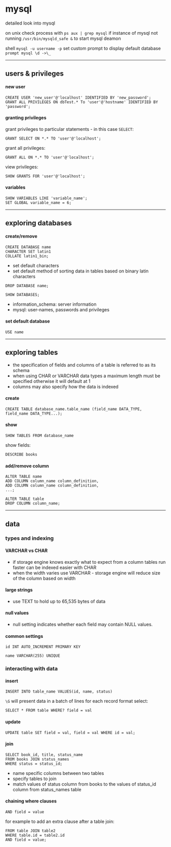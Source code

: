 # mysql
detailed look into mysql

on unix check process with ```ps aux | grep mysql``` if instance of mysql not running ```/usr/bin/mysqld_safe &``` to start mysql deamon

shell ```mysql -u username -p```
set custom prompt to display default database ```prompt mysql \d ->\_```

---

## users & privileges

#### new user
```mysql
CREATE USER 'new_user'@'localhost' IDENTIFIED BY 'new_password';
GRANT ALL PRIVILEGES ON dbTest.* To 'user'@'hostname' IDENTIFIED BY 'password';
```

#### granting privileges
grant privileges to particular statements - in this case ```SELECT```:
```mysql
GRANT SELECT ON *.* TO 'user'@'localhost';
```
grant all privileges:
```mysql
GRANT ALL ON *.* TO 'user'@'localhost';
```
view privileges:
```mysql
SHOW GRANTS FOR 'user'@'localhost';
```

#### variables

```mysql
SHOW VARIABLES LIKE 'variable_name';
SET GLOBAL variable_name = 6;
```

---


## exploring databases

#### create/remove
```mysql
CREATE DATABASE name
CHARACTER SET latin1
COLLATE latin1_bin;
```
- set default characters
- set default method of sorting data in tables based on binary latin characters

```mysql
DROP DATABASE name;
```
```mysql
SHOW DATABASES;
```
- information_schema: server information
- mysql: user-names, passwords and privileges

#### set default database
```mysql
USE name
```

---

## exploring tables

- the specification of fields and columns of a table is referred to as its schema
- when using CHAR or VARCHAR data types a maximum length must be specified otherwise it will default at 1
- columns may also specify how the data is indexed

#### create
```mysql
CREATE TABLE database_name.table_name (field_name DATA_TYPE, field_name DATA_TYPE...);
```

#### show
```mysql
SHOW TABLES FROM database_name
```

show fields:
```mysql
DESCRIBE books
```

#### add/remove column
```mysql
ALTER TABLE name
ADD COLUMN column_name column_definition,
ADD COLUMN column_name column_definition,
...;

ALTER TABLE table
DROP COLUMN column_name;
```

---

## data

### types and indexing

#### VARCHAR vs CHAR
- if storage engine knows exactly what to expect from a column tables run faster can be indexed easier with CHAR
- when the width varies use VARCHAR - storage engine will reduce size of the column based on width

#### large strings
- use TEXT to hold up to 65,535 bytes of data

#### null values
- null setting indicates whether each field may contain NULL values.

#### common settings
```mysql
id INT AUTO_INCREMENT PRIMARY KEY
```

```mysql
name VARCHAR(255) UNIQUE
```

### interacting with data

#### insert
```mysql
INSERT INTO table_name VALUES(id, name, status)
```

```\G``` will present data in a batch of lines for each record format
select:
```mysql
SELECT * FROM table WHERE? field = val
```

#### update
```mysql
UPDATE table SET field = val, field = val WHERE id = val;
```

#### join
```mysql
SELECT book_id, title, status_name
FROM books JOIN status_names
WHERE status = status_id;
```
-  name specific columns between two tables
-  specify tables to join
-  match values of status column from books to the values of status_id column from status_names table

#### chaining where clauses
```mysql
AND field = value
```
for example to add an extra clause after a table join:
```mysql
FROM table JOIN table2
WHERE table.id = table2.id
AND field = value;
```


